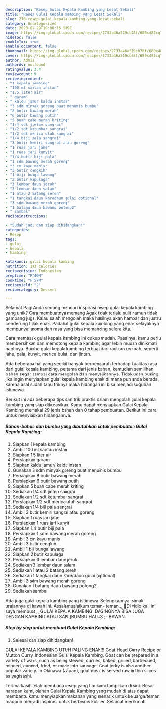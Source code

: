 ```yaml
---
description: "Resep Gulai Kepala Kambing yang Lezat Sekali"
title: "Resep Gulai Kepala Kambing yang Lezat Sekali"
slug: 270-resep-gulai-kepala-kambing-yang-lezat-sekali
category: Uncategorized
date: 2023-05-29T10:06:16.589Z
image: https://img-global.cpcdn.com/recipes/2733a46a519cb78f/680x482cq70/gulai-kepala-kambing-foto-resep-utama.jpg
hideToc: false
enableToc: true
enableTocContent: false
thumbnail: https://img-global.cpcdn.com/recipes/2733a46a519cb78f/680x482cq70/gulai-kepala-kambing-foto-resep-utama.jpg
cover: https://img-global.cpcdn.com/recipes/2733a46a519cb78f/680x482cq70/gulai-kepala-kambing-foto-resep-utama.jpg
author: Admin
authorAv: notfound
ratingvalue: 3.4
reviewcount: 9
recipeingredient:
- "1 kepala kambing"
- "100 ml santan instan"
- "1,5 liter air"
- " garam"
- " kaldu jamur kaldu instan"
- "3 sdm minyak goreng buat menumis bumbu"
- "8 butir bawang merah"
- "6 butir bawang putih"
- "5 buah cabe merah kriting"
- "1/4 sdt jinten sangrai"
- "1/2 sdt ketumbar sangrai"
- "1/2 sdt merica utuh sangrai"
- "1/4 biji pala sangrai"
- "3 butir kemiri sangrai atau goreng"
- "1 ruas jari jahe"
- "1 ruas jari kunyit"
- "1/4 butir biji pala"
- "1 sdm bawang merah goreng"
- "3 cm kayu manis"
- "3 butir cengkih"
- "1 biji bunga lawang"
- "2 butir kapulaga"
- "3 lembar daun jeruk"
- "3 lembar daun salam"
- "1 atau 2 batang sereh"
- "1 tangkai daun karedaun gulai optional"
- "3 sdm bawang merah goreng"
- "1 batang daun bawang potong2"
- " sambal"
recipeinstructions:

- "Sudah jadi dan siap dihidangkan!"
categories:
- Resep
tags:
- gulai
- kepala
- kambing

katakunci: gulai kepala kambing 
nutrition: 193 calories
recipecuisine: Indonesian
preptime: "PT40M"
cooktime: "PT57M"
recipeyield: "2"
recipecategory: Dessert

---
```



Selamat Pagi Anda sedang mencari inspirasi resep gulai kepala kambing yang unik? Cara membuatnya memang Agak tidak terlalu sulit namun tidak gampang juga. Kalau salah mengolah maka hasilnya akan hambar dan justru cenderung tidak enak. Padahal gulai kepala kambing yang enak selayaknya mempunyai aroma dan rasa yang bisa memancing selera kita.


Cara memasak gulai kepala kambing ini cukup mudah. Pasalnya, kamu perlu membersihkan dan memotong kepala kambing agar lebih mudah dinikmati nantinya. Bumbu gulai kepala kambing terbuat dari racikan rempah, seperti jahe, pala, kunyit, merica bulat, dan jintan.

Ada beberapa hal yang sedikit banyak berpengaruh terhadap kualitas rasa dari gulai kepala kambing, pertama dari jenis bahan, kemudian pemilihan bahan segar sampai cara mengolah dan menyajikannya. Tidak usah pusing jika ingin menyiapkan gulai kepala kambing enak di mana pun anda berada, karena asal sudah tahu triknya maka hidangan ini bisa menjadi suguhan istimewa.


Berikut ini ada beberapa tips dan trik praktis dalam mengolah gulai kepala kambing yang siap dikreasikan. Kamu dapat menyiapkan Gulai Kepala Kambing memakai 29 jenis bahan dan 0 tahap pembuatan. Berikut ini cara untuk menyiapkan hidangannya.

<!--inarticleads1-->

##### Bahan-bahan dan bumbu yang dibutuhkan untuk pembuatan Gulai Kepala Kambing:

1. Siapkan 1 kepala kambing
1. Ambil 100 ml santan instan
1. Siapkan 1,5 liter air
1. Persiapkan  garam
1. Siapkan  kaldu jamur/ kaldu instan
1. Gunakan 3 sdm minyak goreng buat menumis bumbu
1. Persiapkan 8 butir bawang merah
1. Persiapkan 6 butir bawang putih
1. Siapkan 5 buah cabe merah kriting
1. Sediakan 1/4 sdt jinten sangrai
1. Sediakan 1/2 sdt ketumbar sangrai
1. Persiapkan 1/2 sdt merica utuh sangrai
1. Sediakan 1/4 biji pala sangrai
1. Ambil 3 butir kemiri sangrai atau goreng
1. Siapkan 1 ruas jari jahe
1. Persiapkan 1 ruas jari kunyit
1. Siapkan 1/4 butir biji pala
1. Persiapkan 1 sdm bawang merah goreng
1. Ambil 3 cm kayu manis
1. Ambil 3 butir cengkih
1. Ambil 1 biji bunga lawang
1. Siapkan 2 butir kapulaga
1. Persiapkan 3 lembar daun jeruk
1. Sediakan 3 lembar daun salam
1. Sediakan 1 atau 2 batang sereh
1. Sediakan 1 tangkai daun kare/daun gulai (optional)
1. Ambil 3 sdm bawang merah goreng
1. Gunakan 1 batang daun bawang potong2
1. Sediakan  sambal


Ada juga gulai kepala kambing yang istimewa. Selengkapnya, simak uraiannya di bawah ini. Assalamualaikum teman- teman,,,,🥰Di vidio kali ini saya membuat ,, GULAI KEPALA KAMBING. DAGINGNYA BISA JUGA DENGAN KAMBING ATAU SAPI ]BUMBU HALUS ;- BAWAN. 

<!--inarticleads2-->

##### Step by step untuk membuat Gulai Kepala Kambing:


1. Selesai dan siap dihidangkan!

GULAI KEPALA KAMBING UTUH PALING ENAK!!! Goat Head Curry Recipe or Mutton Curry, Indonesian Gulai Kepala Kambing. Goat can be prepared in a variety of ways, such as being stewed, curried, baked, grilled, barbecued, minced, canned, fried, or made into sausage. Goat jerky is also another popular variety. In Okinawa (Japan), goat meat is served raw in thin slices as yagisashi. 

Terima kasih telah membaca resep yang tim kami tampilkan di sini. Besar harapan kami, olahan Gulai Kepala Kambing yang mudah di atas dapat membantu kamu menyiapkan makanan yang menarik untuk keluarga/teman maupun menjadi inspirasi untuk berbisnis kuliner. Selamat menikmati
